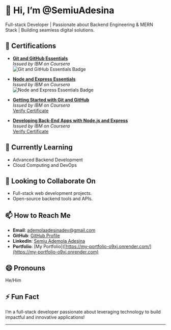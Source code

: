 # 👋 Hi, I’m @SemiuAdesina
Full-stack Developer | Passionate about Backend Engineering & MERN Stack | Building seamless digital solutions.

## 📜 Certifications
- **[Git and GitHub Essentials](https://www.credly.com/go/1PjS5HyW)**  
  _Issued by IBM on Coursera_  
  ![Git and GitHub Essentials Badge](https://www.credly.com/go/1PjS5HyW/image)

- **[Node and Express Essentials](https://www.credly.com/go/LFqvq9J3)**  
  _Issued by IBM on Coursera_  
  ![Node and Express Essentials Badge](https://www.credly.com/go/LFqvq9J3/image)

- **[Getting Started with Git and GitHub](https://coursera.org/verify/ZCBM4C104RLR)**  
  _Issued by IBM on Coursera_  
  [Verify Certificate](https://coursera.org/verify/ZCBM4C104RLR)

- **[Developing Back-End Apps with Node.js and Express](https://coursera.org/verify/1RZVVK9DRQSU)**  
  _Issued by IBM on Coursera_  
  [Verify Certificate](https://coursera.org/verify/1RZVVK9DRQSU)

## 🌱 Currently Learning
- Advanced Backend Development
- Cloud Computing and DevOps

## 💞️ Looking to Collaborate On
- Full-stack web development projects.
- Open-source backend tools and APIs.

## 📫 How to Reach Me
- **Email**: [ademolaadesinadev@gmail.com](ademolaadesinadev@gmail.com)
- **GitHub**: [GitHub Profile](https://github.com/SemiuAdesina)
- **LinkedIn**: [Semiu Ademola Adesina](https://www.linkedin.com/in/semiu-ademola-adesina-585141319?trk=contact-info)
- **Portfolio**: [My Portfolio]([https://my-portfolio-o9xj.onrender.com/](https://my-portfolio-o9xj.onrender.com)

## 😄 Pronouns
He/Him

## ⚡ Fun Fact
I’m a full-stack developer passionate about leveraging technology to build impactful and innovative applications!

---

